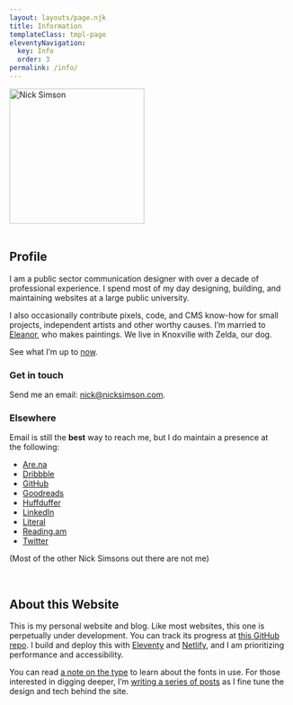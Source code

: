 ```yaml
---
layout: layouts/page.njk
title: Information
templateClass: tmpl-page
eleventyNavigation:
  key: Info
  order: 3
permalink: /info/
---
```


<div class="row">

<div class="grid-fourth grid-last flow">
<div class="bg-color-cycle img-circle" style="max-width:240px">
        <img src="/img/misc/diffuse-nick-profile.png" alt="Nick Simson" width="240" class="img-circle img-multiply"/>
        </div>
&nbsp;
</div>

<div class="grid-three-fourths flow">

## Profile

I am a public sector communication designer with over a decade of professional experience. I spend most of my day designing, building, and maintaining websites at a large public university.

I also occasionally contribute pixels, code, and CMS know-how for small projects, independent artists and other worthy causes. I’m married to [Eleanor](https://eleanoraldrich.com), who makes paintings. We live in Knoxville with Zelda, our dog.

See what I’m up to [now](/now/).

### Get in touch

Send me an email: [nick@nicksimson.com](mailto:nick@nicksimson.com).

### Elsewhere

Email is still the <strong>best</strong> way to reach me, but I do maintain a presence at the&nbsp;following:

<div class="list-multi-col">

- [Are.na](https://www.are.na/nick-simson)
- [Dribbble](https://dribbble.com/nsmsn/)
- [GitHub](https://github.com/nsmsn)
- [Goodreads](https://goodreads.com/nsmsn)
- [Huffduffer](https://huffduffer.com/nsmsn)
- [LinkedIn](https://www.linkedin.com/in/nsmsn/)
- [Literal](https://literal.club/nsmsn)
- [Reading.am](https://reading.am/nsmsn)
- [Twitter](https://twitter.com/nsmsn)

</div>

(Most of the other Nick Simsons out there are not me)

&nbsp;

## About this Website

This is my personal website and blog. Like most websites, this one is perpetually under development. You can track its progress at [this GitHub repo](https://github.com/nsmsn/nicksimsondotcom). I build and deploy this with [Eleventy](https://11ty.dev/) and [Netlify](https://netlify.com), and I am prioritizing performance and accessibility.

You can read [a note on the type](/type) to learn about the fonts in use. For those interested in digging deeper, I’m [writing a series of posts](/tags/redesign/) as I fine tune the design and tech behind the site.

</div>

</div>
